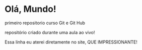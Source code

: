 # Olá, Mundo!
 primeiro repositorio curso Git e Git Hub

repositório criado durante uma aula ao vivo!

Essa linha eu aterei diretamente no site, QUE IMPRESSIONANTE!
